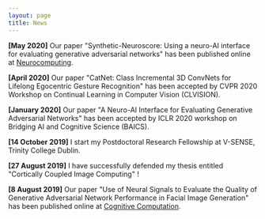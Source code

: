 ```yaml
---
layout: page
title: News
---
```


**[May 2020]** Our paper "Synthetic-Neuroscore: Using a neuro-AI interface for evaluating generative adversarial networks" has been published online at [Neurocomputing](https://www.sciencedirect.com/science/article/pii/S0925231220306548).

**[April 2020]** Our paper "CatNet: Class Incremental 3D ConvNets for Lifelong Egocentric Gesture Recognition" has been accepted by CVPR 2020 Workshop on Continual Learning in Computer Vision (CLVISION).

**[January 2020]** Our paper "A Neuro-AI Interface for Evaluating Generative Adversarial Networks" has been accepted by ICLR 2020 workshop on Bridging AI and Cognitive Science (BAICS).

**[14 October 2019]** I start my Postdoctoral Research Fellowship at V-SENSE, Trinity College Dublin.

**[27 August 2019]** I have successfully defended my thesis entitled "Cortically Coupled Image Computing" !

**[8 August 2019]** Our paper "Use of Neural Signals to Evaluate the Quality of Generative Adversarial Network Performance in Facial Image Generation" has been published online at [Cognitive Computation](https://link.springer.com/article/10.1007/s12559-019-09670-y).
